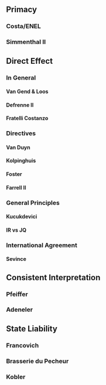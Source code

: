 ## Primacy

### Costa/ENEL

### Simmenthal II

## Direct Effect

### In General

#### Van Gend & Loos

#### Defrenne II

#### Fratelli Costanzo

### Directives

#### Van Duyn

#### Kolpinghuis

#### Foster

#### Farrell II

### General Principles

#### Kucukdevici

#### IR vs JQ

### International Agreement

#### Sevince

## Consistent Interpretation

### Pfeiffer

### Adeneler

## State Liability

### Francovich

### Brasserie du Pecheur

### Kobler

